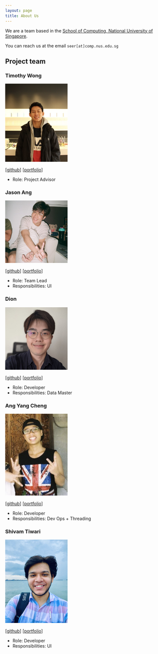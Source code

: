 ```yaml
---
layout: page
title: About Us
---
```


We are a team based in the [School of Computing, National University of Singapore](http://www.comp.nus.edu.sg).

You can reach us at the email `seer[at]comp.nus.edu.sg`

## Project team

### Timothy Wong

<img src="images/timothywongej.png" width="200px">

[[github](https://github.com/timothywongej)]
[[portfolio](team/timothywong.md)]

* Role: Project Advisor

### Jason Ang

<img src="images/kdeasymoneysniper.png" width="200px">

[[github](http://github.com/kdeasymoneysniper)]
[[portfolio](team/jasonang.md)]

* Role: Team Lead
* Responsibilities: UI

### Dion

<img src="images/noobmaster19.png" width="200px">

[[github](http://github.com/noobmaster19)] [[portfolio](team/noobmaster.md)]

* Role: Developer
* Responsibilities: Data Master

### Ang Yang Cheng

<img src="images/djiangel.png" width="200px">

[[github](http://github.com/djiangel)]
[[portfolio](team/angyangcheng.md)]

* Role: Developer
* Responsibilities: Dev Ops + Threading

### Shivam Tiwari

<img src="images/shivlock221b.png" width="200px">

[[github](https://github.com/Shivlock221b)]
[[portfolio](team/johndoe.md)]

* Role: Developer
* Responsibilities: UI
